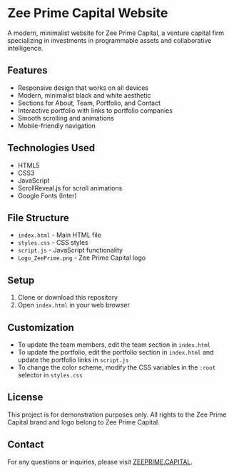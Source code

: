 # Zee Prime Capital Website

A modern, minimalist website for Zee Prime Capital, a venture capital firm specializing in investments in programmable assets and collaborative intelligence.

## Features

- Responsive design that works on all devices
- Modern, minimalist black and white aesthetic
- Sections for About, Team, Portfolio, and Contact
- Interactive portfolio with links to portfolio companies
- Smooth scrolling and animations
- Mobile-friendly navigation

## Technologies Used

- HTML5
- CSS3
- JavaScript
- ScrollReveal.js for scroll animations
- Google Fonts (Inter)

## File Structure

- `index.html` - Main HTML file
- `styles.css` - CSS styles
- `script.js` - JavaScript functionality
- `Logo_ZeePrime.png` - Zee Prime Capital logo

## Setup

1. Clone or download this repository
2. Open `index.html` in your web browser

## Customization

- To update the team members, edit the team section in `index.html`
- To update the portfolio, edit the portfolio section in `index.html` and update the portfolio links in `script.js`
- To change the color scheme, modify the CSS variables in the `:root` selector in `styles.css`

## License

This project is for demonstration purposes only. All rights to the Zee Prime Capital brand and logo belong to Zee Prime Capital.

## Contact

For any questions or inquiries, please visit [ZEEPRIME.CAPITAL](https://zeeprime.capital). 
